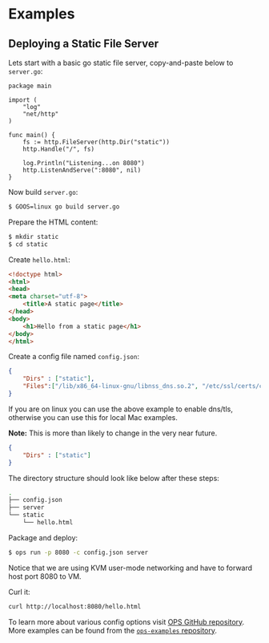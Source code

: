 Examples
========

## Deploying a Static File Server
Lets start with a basic go static file server, copy-and-paste below to `server.go`:
```golang
package main

import (
    "log"
    "net/http"
)

func main() {
    fs := http.FileServer(http.Dir("static"))
    http.Handle("/", fs)

    log.Println("Listening...on 8080")
    http.ListenAndServe(":8080", nil)
}
```

Now build `server.go`:
```sh
$ GOOS=linux go build server.go
```

Prepare the HTML content:
```sh
$ mkdir static
$ cd static 
```

Create `hello.html`:
```html
<!doctype html>
<html>
<head>
<meta charset="utf-8">
    <title>A static page</title>
</head>
<body>
    <h1>Hello from a static page</h1>
</body>
</html>
```

Create a config file named `config.json`:
```json
{
    "Dirs" : ["static"],
    "Files":["/lib/x86_64-linux-gnu/libnss_dns.so.2", "/etc/ssl/certs/ca-certificates.crt"]
}
```

If you are on linux you can use the above example to enable dns/tls, otherwise you can use this for local Mac examples.

**Note:** This is more than likely to change in the very near future.
```json
{
    "Dirs" : ["static"]
}
```

The directory structure should look like below after these steps:
```bash
.
├── config.json
├── server
└── static
    └── hello.html
```

Package and deploy:
```sh
$ ops run -p 8080 -c config.json server 
```

Notice that we are using KVM user-mode networking and have to forward host port 8080 to VM. 

Curl it:
```bash
curl http://localhost:8080/hello.html
```

To learn more about various config options visit [OPS GitHub repository](https://github.com/nanovms/ops). More examples can be found from the [`ops-examples` repository](https://github.com/nanovms/ops-examples).
